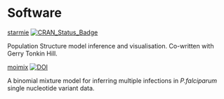 # Software



[starmie](https://github.com/sa-lee/starmie) [![CRAN\_Status\_Badge](http://www.r-pkg.org/badges/version/starmie)](https://cran.r-project.org/package=starmie)

Population Structure model inference and visualisation. Co-written with Gerry Tonkin Hill. 
  

[moimix](https://github.com/bahlolab/moimix) [![DOI](https://zenodo.org/badge/doi/10.5281/zenodo.58257.svg)](http://dx.doi.org/10.5281/zenodo.58257)

A binomial mixture model for inferring multiple infections in _P.falciparum_
  single nucleotide variant data.

